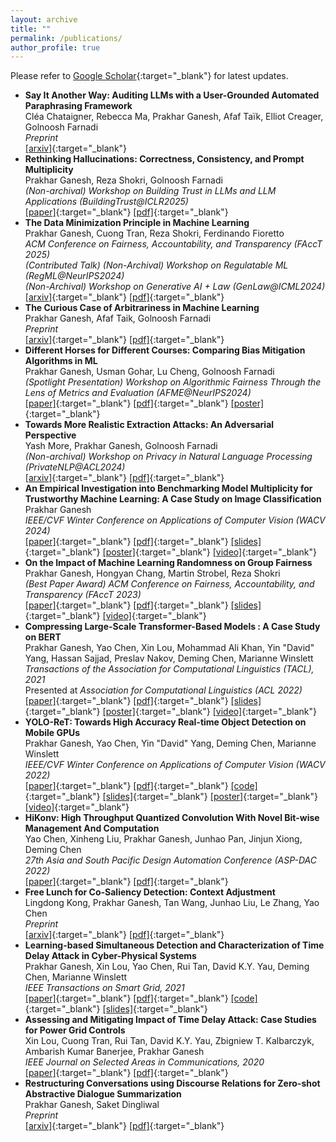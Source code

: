 ```yaml
---
layout: archive
title: ""
permalink: /publications/
author_profile: true
---
```


<!-- When adding new publications, leave two spaces at the end of every line to go to the next line! -->

Please refer to [Google Scholar](https://scholar.google.co.in/citations?user=Xd5QJoEAAAAJ&hl=en&oi=ao){:target="_blank"} for latest updates.

* **Say It Another Way: Auditing LLMs with a User-Grounded Automated Paraphrasing Framework**  
Cléa Chataigner, Rebecca Ma, Prakhar Ganesh, Afaf Taïk, Elliot Creager, Golnoosh Farnadi  
_Preprint_   
[\[arxiv\]](https://arxiv.org/abs/2505.03563){:target="_blank"}
* **Rethinking Hallucinations: Correctness, Consistency, and Prompt Multiplicity**  
Prakhar Ganesh, Reza Shokri, Golnoosh Farnadi  
_(Non-archival) Workshop on Building Trust in LLMs and LLM Applications (BuildingTrust@ICLR2025)_   
[\[paper\]](https://openreview.net/forum?id=yr0QEDDTSO){:target="_blank"} [\[pdf\]](http://prakharg24.github.io/files/rethinking.pdf){:target="_blank"}
* **The Data Minimization Principle in Machine Learning**  
Prakhar Ganesh, Cuong Tran, Reza Shokri, Ferdinando Fioretto  
_ACM Conference on Fairness, Accountability, and Transparency (FAccT 2025)_  
_(Contributed Talk) (Non-Archival) Workshop on Regulatable ML (RegML@NeurIPS2024)_  
_(Non-Archival) Workshop on Generative AI + Law (GenLaw@ICML2024)_  
[\[arxiv\]](https://arxiv.org/abs/2405.19471){:target="_blank"} [\[pdf\]](http://prakharg24.github.io/files/data_minimization.pdf){:target="_blank"} 
* **The Curious Case of Arbitrariness in Machine Learning**  
Prakhar Ganesh, Afaf Taik, Golnoosh Farnadi  
_Preprint_  
[\[arxiv\]](https://arxiv.org/abs/2501.14959){:target="_blank"} [\[pdf\]](http://prakharg24.github.io/files/arbitrariness.pdf){:target="_blank"}
* **Different Horses for Different Courses: Comparing Bias Mitigation Algorithms in ML**  
Prakhar Ganesh, Usman Gohar, Lu Cheng, Golnoosh Farnadi  
_(Spotlight Presentation) Workshop on Algorithmic Fairness Through the Lens of Metrics and Evaluation (AFME@NeurIPS2024)_   
[\[paper\]](https://proceedings.mlr.press/v279/ganesh25a.html){:target="_blank"} [\[pdf\]](http://prakharg24.github.io/files/fair_eval.pdf){:target="_blank"} [\[poster\]](http://prakharg24.github.io/files/fair_eval_poster.pdf){:target="_blank"}
* **Towards More Realistic Extraction Attacks: An Adversarial Perspective**  
Yash More, Prakhar Ganesh, Golnoosh Farnadi  
_(Non-archival) Workshop on Privacy in Natural Language Processing (PrivateNLP@ACL2024)_   
[\[arxiv\]](https://arxiv.org/abs/2407.02596){:target="_blank"} [\[pdf\]](http://prakharg24.github.io/files/realistic_extraction.pdf){:target="_blank"}
* **An Empirical Investigation into Benchmarking Model Multiplicity for Trustworthy Machine Learning: A Case Study on Image Classification**  
Prakhar Ganesh  
_IEEE/CVF Winter Conference on Applications of Computer Vision (WACV 2024)_  
[\[paper\]](https://openaccess.thecvf.com/content/WACV2024/html/Ganesh_An_Empirical_Investigation_Into_Benchmarking_Model_Multiplicity_for_Trustworthy_Machine_WACV_2024_paper.html){:target="_blank"} [\[pdf\]](http://prakharg24.github.io/files/multiplicity_benchmark.pdf){:target="_blank"} [\[slides\]](http://prakharg24.github.io/files/multiplicity_benchmark_slides.pdf){:target="_blank"} [\[poster\]](http://prakharg24.github.io/files/multiplicity_benchmark_poster.pdf){:target="_blank"} [\[video\]](https://drive.google.com/file/d/1GKME5MCUzxYRMTSzJo4oJhykY0Ol40aZ/view?usp=sharing){:target="_blank"}
* **On the Impact of Machine Learning Randomness on Group Fairness**  
Prakhar Ganesh, Hongyan Chang, Martin Strobel, Reza Shokri  
_(Best Paper Award) ACM Conference on Fairness, Accountability, and Transparency (FAccT 2023)_  
[\[paper\]](https://dl.acm.org/doi/abs/10.1145/3593013.3594116){:target="_blank"} [\[pdf\]](http://prakharg24.github.io/files/fairness_variance.pdf){:target="_blank"} [\[slides\]](http://prakharg24.github.io/files/fairness_variance_slides.pdf){:target="_blank"} [\[video\]](https://drive.google.com/file/d/1_SmOnaXdkP1E4Le-jz4b_7Ia8AcWfoRP/view?usp=sharing){:target="_blank"}
* **Compressing Large-Scale Transformer-Based Models : A Case Study on BERT**  
Prakhar Ganesh, Yao Chen, Xin Lou, Mohammad Ali Khan, Yin "David" Yang, Hassan Sajjad, Preslav Nakov, Deming Chen, Marianne Winslett  
_Transactions of the Association for Computational Linguistics (TACL), 2021_  
Presented at _Association for Computational Linguistics (ACL 2022)_  
[\[paper\]](https://direct.mit.edu/tacl/article/doi/10.1162/tacl_a_00413/107387/Compressing-Large-Scale-Transformer-Based-Models-A){:target="_blank"} [\[pdf\]](http://prakharg24.github.io/files/bert_compression.pdf){:target="_blank"} [\[slides\]](http://prakharg24.github.io/files/bert_compression_slides.pdf){:target="_blank"} [\[poster\]](http://prakharg24.github.io/files/bert_compression_poster.pdf){:target="_blank"} [\[video\]](https://drive.google.com/file/d/1FnrSMjpxDjSQZ85EQQZ4Cpqw33mi-riA/view?usp=sharing){:target="_blank"}
* **YOLO-ReT: Towards High Accuracy Real-time Object Detection on Mobile GPUs**  
Prakhar Ganesh, Yao Chen, Yin "David" Yang, Deming Chen, Marianne Winslett  
_IEEE/CVF Winter Conference on Applications of Computer Vision (WACV 2022)_  
[\[paper\]](https://openaccess.thecvf.com/content/WACV2022/html/Ganesh_YOLO-ReT_Towards_High_Accuracy_Real-Time_Object_Detection_on_Edge_GPUs_WACV_2022_paper.html){:target="_blank"} [\[pdf\]](http://prakharg24.github.io/files/yolo_ret.pdf){:target="_blank"} [\[code\]](https://github.com/prakharg24/yoloret){:target="_blank"} [\[slides\]](http://prakharg24.github.io/files/yolo_ret_slides.pdf){:target="_blank"} [\[poster\]](http://prakharg24.github.io/files/yolo_ret_poster.pdf){:target="_blank"} [\[video\]](https://drive.google.com/file/d/18j-OdX7ChcvLbNW0jO-qGbODRqZmDiX9/view?usp=sharing){:target="_blank"}
* **HiKonv: High Throughput Quantized Convolution With Novel Bit-wise Management And Computation**  
Yao Chen, Xinheng Liu, Prakhar Ganesh, Junhao Pan, Jinjun Xiong, Deming Chen  
_27th Asia and South Pacific Design Automation Conference (ASP-DAC 2022)_  
[\[paper\]](https://ieeexplore.ieee.org/abstract/document/9712553){:target="_blank"} [\[pdf\]](http://prakharg24.github.io/files/hikonv.pdf){:target="_blank"}
* **Free Lunch for Co-Saliency Detection: Context Adjustment**  
Lingdong Kong, Prakhar Ganesh, Tan Wang, Junhao Liu, Le Zhang, Yao Chen  
_Preprint_  
[\[arxiv\]](https://arxiv.org/abs/2108.02093){:target="_blank"} [\[pdf\]](http://prakharg24.github.io/files/free_lunch.pdf){:target="_blank"}
* **Learning-based Simultaneous Detection and Characterization of Time Delay Attack in Cyber-Physical Systems**  
Prakhar Ganesh, Xin Lou, Yao Chen, Rui Tan, David K.Y. Yau, Deming Chen, Marianne Winslett  
_IEEE Transactions on Smart Grid, 2021_  
[\[paper\]](https://ieeexplore.ieee.org/abstract/document/9352977){:target="_blank"} [\[pdf\]](http://prakharg24.github.io/files/learning_cps.pdf){:target="_blank"} [\[code\]](https://github.com/prakharg24/tda){:target="_blank"} [\[slides\]](http://prakharg24.github.io/files/learning_cps_slides.pdf){:target="_blank"}
* **Assessing and Mitigating Impact of Time Delay Attack: Case Studies for Power Grid Controls**  
Xin Lou, Cuong Tran, Rui Tan, David K.Y. Yau, Zbigniew T. Kalbarczyk, Ambarish Kumar Banerjee, Prakhar Ganesh  
_IEEE Journal on Selected Areas in Communications, 2020_  
[\[paper\]](https://ieeexplore.ieee.org/abstract/document/8892729){:target="_blank"} [\[pdf\]](http://prakharg24.github.io/files/assessing_cps.pdf){:target="_blank"}
* **Restructuring Conversations using Discourse Relations for Zero-shot Abstractive Dialogue Summarization**  
Prakhar Ganesh, Saket Dingliwal  
_Preprint_  
[\[arxiv\]](https://arxiv.org/abs/1902.01615){:target="_blank"} [\[pdf\]](http://prakharg24.github.io/files/restructuring.pdf){:target="_blank"}
